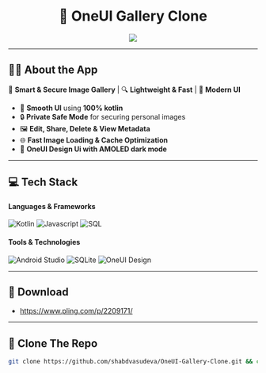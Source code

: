 <h1 align="center">📸 OneUI Gallery Clone</h1>

<p align="center">
  <img src="https://readme-typing-svg.herokuapp.com?font=Fira+Code&size=22&pause=1000&color=29FFDF&center=true&vCenter=true&width=500&lines=Beautiful+Android+Gallery+App;Secure+Image+Storage;Modern+UI+%26+Fast+Performance" />
</p>

---

## 👨‍💻 About the App  
🚀 **Smart & Secure Image Gallery** | 🔍 **Lightweight & Fast** | 🎨 **Modern UI**  

- 📱 **Smooth UI** using **100% kotlin**  
- 🔒 **Private Safe Mode** for securing personal images  
- 🖼️ **Edit, Share, Delete & View Metadata**  
- 🌐 **Fast Image Loading & Cache Optimization**  
- 🎨 **OneUI Design Ui with AMOLED dark mode**  

---

## 💻 Tech Stack  
#### **Languages & Frameworks**
![Kotlin](https://img.shields.io/badge/Kotlin-0095D5.svg?style=flat-square&logo=kotlin&logoColor=white)
![Javascript](https://camo.githubusercontent.com/b7fe7118de8f3d4feaf3ec1948911cad2c9a0f5afbd20b394a7ef52f3fe67aaa/68747470733a2f2f696d672e736869656c64732e696f2f62616467652f4a6176615363726970742d4637444631452e7376673f7374796c653d666c61742d737175617265266c6f676f3d6a617661736372697074266c6f676f436f6c6f723d626c61636b)
![SQL](https://img.shields.io/badge/SQL-4479A1.svg?style=flat-square&logo=postgresql&logoColor=white)

#### **Tools & Technologies**
![Android Studio](https://img.shields.io/badge/Android%20Studio-3DDC84.svg?style=flat-square&logo=android-studio&logoColor=white)
![SQLite](https://img.shields.io/badge/SQLite-003B57.svg?style=flat-square&logo=sqlite&logoColor=white)
![OneUI Design](https://img.shields.io/badge/OneUI%20-6200EE.svg?style=flat-square&logo=android&logoColor=white)

---

## 🔗 Download
- https://www.pling.com/p/2209171/

---

## 🚀 Clone The Repo
```sh
git clone https://github.com/shabdvasudeva/OneUI-Gallery-Clone.git && cd OneUI-Gallery-Clone
